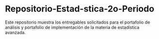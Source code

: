 # Repositorio-Estad-stica-2o-Periodo
Este repositorio muestra los entregables solicitados para el portafolio de análisis y portafolio de implementación de la materia de estadística avanzada.
